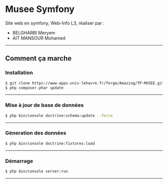 # Musee Symfony
Site web en symfony, Web-Info L3, réaliser par :
  - BELGHARBI Meryem
  - AIT MANSOUR Mohamed
--- 
## Comment ça marche
### Installation
```sh
$ git clone https://www-apps.univ-lehavre.fr/forge/Amazing/TP-MUSEE.git
$ php composer.phar update
```
--- 
### Mise à jour de base de données
```sh
$ php bin/console doctrine:schema:update --force
```
--- 
### Géneration des données
```sh
$ php bin/console doctrine:fixtures:load
```
--- 
### Démarrage
```sh
$ php bin/console server:run
```
---